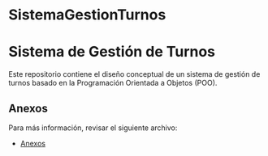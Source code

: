 # SistemaGestionTurnos
# Sistema de Gestión de Turnos  
Este repositorio contiene el diseño conceptual de un sistema de gestión de turnos basado en la Programación Orientada a Objetos (POO).  

## Anexos  
Para más información, revisar el siguiente archivo:  
- [Anexos](anexos.md)  
